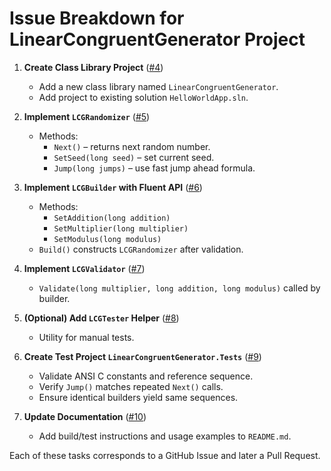 # Issue Breakdown for LinearCongruentGenerator Project

1. **Create Class Library Project** ([#4](https://github.com/trefbaltriggerbal/codex/issues/4))
   - Add a new class library named `LinearCongruentGenerator`.
   - Add project to existing solution `HelloWorldApp.sln`.

2. **Implement `LCGRandomizer`** ([#5](https://github.com/trefbaltriggerbal/codex/issues/5))
   - Methods:
     - `Next()` – returns next random number.
     - `SetSeed(long seed)` – set current seed.
     - `Jump(long jumps)` – use fast jump ahead formula.

3. **Implement `LCGBuilder` with Fluent API** ([#6](https://github.com/trefbaltriggerbal/codex/issues/6))
   - Methods:
     - `SetAddition(long addition)`
     - `SetMultiplier(long multiplier)`
     - `SetModulus(long modulus)`
   - `Build()` constructs `LCGRandomizer` after validation.

4. **Implement `LCGValidator`** ([#7](https://github.com/trefbaltriggerbal/codex/issues/7))
   - `Validate(long multiplier, long addition, long modulus)` called by builder.

5. **(Optional) Add `LCGTester` Helper** ([#8](https://github.com/trefbaltriggerbal/codex/issues/8))
   - Utility for manual tests.

6. **Create Test Project `LinearCongruentGenerator.Tests`** ([#9](https://github.com/trefbaltriggerbal/codex/issues/9))
   - Validate ANSI C constants and reference sequence.
   - Verify `Jump()` matches repeated `Next()` calls.
   - Ensure identical builders yield same sequences.

7. **Update Documentation** ([#10](https://github.com/trefbaltriggerbal/codex/issues/10))
   - Add build/test instructions and usage examples to `README.md`.

Each of these tasks corresponds to a GitHub Issue and later a Pull Request.
